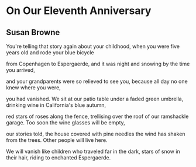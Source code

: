 # On Our Eleventh Anniversary
## Susan Browne
You're telling that story again about your childhood,
when you were five years old and rode your blue bicycle

from Copenhagen to Espergaerde, and it was night
and snowing by the time you arrived,

and your grandparents were so relieved to see you,
because all day no one knew where you were,

you had vanished. We sit at our patio table under a faded green
umbrella, drinking wine in California's blue autumn,

red stars of roses along the fence, trellising over the roof
of our ramshackle garage. Too soon the wine glasses will be empty,

our stories told, the house covered with pine needles the wind
has shaken from the trees. Other people will live here.

We will vanish like children who traveled far in the dark,
stars of snow in their hair, riding to enchanted Espergaerde.